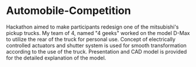 # Automobile-Competition
Hackathon aimed to make participants redesign one of the mitsubishi's pickup trucks.
My team of 4, named "4 geeks" worked on the model D-Max to utilize the rear of the truck for personal use.
Concept of electrically controlled actuators and shutter system is used for smooth transformation according to the use of the truck.
Presentation and CAD model is provided for the detailed explanation of the model.

